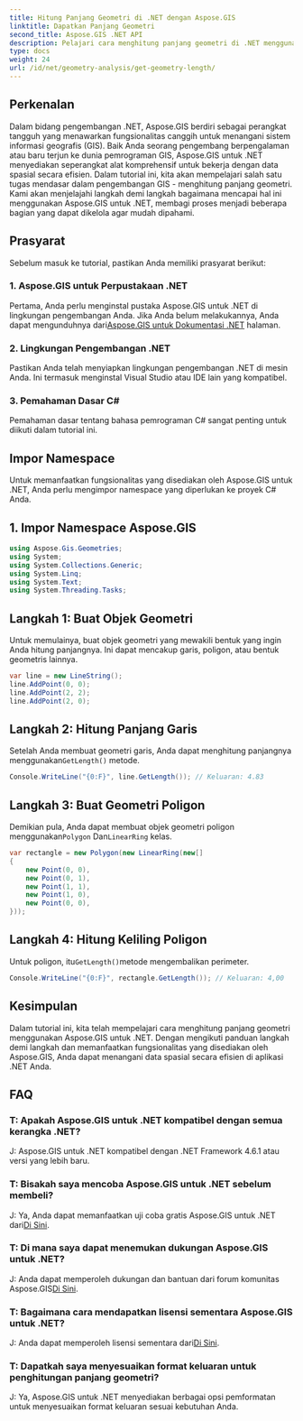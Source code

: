 ```yaml
---
title: Hitung Panjang Geometri di .NET dengan Aspose.GIS
linktitle: Dapatkan Panjang Geometri
second_title: Aspose.GIS .NET API
description: Pelajari cara menghitung panjang geometri di .NET menggunakan Aspose.GIS untuk penanganan data spasial yang efisien. Panduan langkah demi langkah dengan contoh kode.
type: docs
weight: 24
url: /id/net/geometry-analysis/get-geometry-length/
---
```

## Perkenalan
Dalam bidang pengembangan .NET, Aspose.GIS berdiri sebagai perangkat tangguh yang menawarkan fungsionalitas canggih untuk menangani sistem informasi geografis (GIS). Baik Anda seorang pengembang berpengalaman atau baru terjun ke dunia pemrograman GIS, Aspose.GIS untuk .NET menyediakan seperangkat alat komprehensif untuk bekerja dengan data spasial secara efisien. Dalam tutorial ini, kita akan mempelajari salah satu tugas mendasar dalam pengembangan GIS - menghitung panjang geometri. Kami akan menjelajahi langkah demi langkah bagaimana mencapai hal ini menggunakan Aspose.GIS untuk .NET, membagi proses menjadi beberapa bagian yang dapat dikelola agar mudah dipahami.
## Prasyarat
Sebelum masuk ke tutorial, pastikan Anda memiliki prasyarat berikut:
### 1. Aspose.GIS untuk Perpustakaan .NET
 Pertama, Anda perlu menginstal pustaka Aspose.GIS untuk .NET di lingkungan pengembangan Anda. Jika Anda belum melakukannya, Anda dapat mengunduhnya dari[Aspose.GIS untuk Dokumentasi .NET](https://reference.aspose.com/gis/net/) halaman.
### 2. Lingkungan Pengembangan .NET
Pastikan Anda telah menyiapkan lingkungan pengembangan .NET di mesin Anda. Ini termasuk menginstal Visual Studio atau IDE lain yang kompatibel.
### 3. Pemahaman Dasar C#
Pemahaman dasar tentang bahasa pemrograman C# sangat penting untuk diikuti dalam tutorial ini.

## Impor Namespace
Untuk memanfaatkan fungsionalitas yang disediakan oleh Aspose.GIS untuk .NET, Anda perlu mengimpor namespace yang diperlukan ke proyek C# Anda.
## 1. Impor Namespace Aspose.GIS
```csharp
using Aspose.Gis.Geometries;
using System;
using System.Collections.Generic;
using System.Linq;
using System.Text;
using System.Threading.Tasks;
```

## Langkah 1: Buat Objek Geometri
Untuk memulainya, buat objek geometri yang mewakili bentuk yang ingin Anda hitung panjangnya. Ini dapat mencakup garis, poligon, atau bentuk geometris lainnya.
```csharp
var line = new LineString();
line.AddPoint(0, 0);
line.AddPoint(2, 2);
line.AddPoint(2, 0);
```
## Langkah 2: Hitung Panjang Garis
 Setelah Anda membuat geometri garis, Anda dapat menghitung panjangnya menggunakan`GetLength()` metode.
```csharp
Console.WriteLine("{0:F}", line.GetLength()); // Keluaran: 4.83
```
## Langkah 3: Buat Geometri Poligon
 Demikian pula, Anda dapat membuat objek geometri poligon menggunakan`Polygon` Dan`LinearRing` kelas.
```csharp
var rectangle = new Polygon(new LinearRing(new[]
{
    new Point(0, 0),
    new Point(0, 1),
    new Point(1, 1),
    new Point(1, 0),
    new Point(0, 0),
}));
```
## Langkah 4: Hitung Keliling Poligon
 Untuk poligon, itu`GetLength()`metode mengembalikan perimeter.
```csharp
Console.WriteLine("{0:F}", rectangle.GetLength()); // Keluaran: 4,00
```

## Kesimpulan
Dalam tutorial ini, kita telah mempelajari cara menghitung panjang geometri menggunakan Aspose.GIS untuk .NET. Dengan mengikuti panduan langkah demi langkah dan memanfaatkan fungsionalitas yang disediakan oleh Aspose.GIS, Anda dapat menangani data spasial secara efisien di aplikasi .NET Anda.
## FAQ
### T: Apakah Aspose.GIS untuk .NET kompatibel dengan semua kerangka .NET?
J: Aspose.GIS untuk .NET kompatibel dengan .NET Framework 4.6.1 atau versi yang lebih baru.
### T: Bisakah saya mencoba Aspose.GIS untuk .NET sebelum membeli?
 J: Ya, Anda dapat memanfaatkan uji coba gratis Aspose.GIS untuk .NET dari[Di Sini](https://releases.aspose.com/).
### T: Di mana saya dapat menemukan dukungan Aspose.GIS untuk .NET?
 J: Anda dapat memperoleh dukungan dan bantuan dari forum komunitas Aspose.GIS[Di Sini](https://forum.aspose.com/c/gis/33).
### T: Bagaimana cara mendapatkan lisensi sementara Aspose.GIS untuk .NET?
 J: Anda dapat memperoleh lisensi sementara dari[Di Sini](https://purchase.aspose.com/temporary-license/).
### T: Dapatkah saya menyesuaikan format keluaran untuk penghitungan panjang geometri?
J: Ya, Aspose.GIS untuk .NET menyediakan berbagai opsi pemformatan untuk menyesuaikan format keluaran sesuai kebutuhan Anda.